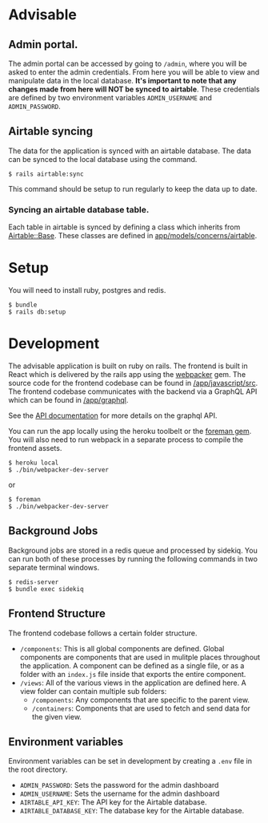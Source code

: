 # Advisable

## Admin portal.

The admin portal can be accessed by going to `/admin`, where you will be asked
to enter the admin credentials. From here you will be able to view and
manipulate data in the local database. **It's important to note that any changes
made from here will NOT be synced to airtable**. These credentials are defined
by two environment variables `ADMIN_USERNAME` and `ADMIN_PASSWORD`.

## Airtable syncing

The data for the application is synced with an airtable database. The data can
be synced to the local database using the command.

```
$ rails airtable:sync
```

This command should be setup to run regularly to keep the data up to date.

### Syncing an airtable database table.

Each table in airtable is synced by defining a class which inherits from [Airtable::Base](https://github.com/thomascullen/Advisable/tree/master/app/models/concerns/airtable/base.rb). These classes are defined in [app/models/concerns/airtable](https://github.com/thomascullen/Advisable/tree/master/app/models/concerns/airtable).

# Setup

You will need to install ruby, postgres and redis.

```
$ bundle
$ rails db:setup
```

# Development

The advisable application is built on ruby on rails. The frontend is built in
React which is delivered by the rails app using the [webpacker](https://github.com/rails/webpacker) gem. The source code for the frontend codebase can be found in [/app/javascript/src](app/javascript/src). The frontend codebase communicates with the backend via a GraphQL API which can be found in [/app/graphql](app/graphql).

See the [API documentation](docs/api.md) for more details on the graphql API.

You can run the app locally using the heroku toolbelt or the [foreman gem](https://github.com/ddollar/foreman). You will also need to run webpack in a separate process to compile the frontend assets.

```
$ heroku local
$ ./bin/webpacker-dev-server
```

or

```
$ foreman
$ ./bin/webpacker-dev-server
```

## Background Jobs

Background jobs are stored in a redis queue and processed by sidekiq. You can
run both of these processes by running the following commands in two separate
terminal windows.

```
$ redis-server
$ bundle exec sidekiq
```

## Frontend Structure

The frontend codebase follows a certain folder structure.

- `/components`: This is all global components are defined. Global components are components that are used in mulitple places throughout the application. A component can be defined as a single file, or as a folder with an `index.js` file inside that exports the entire component.
- `/views`: All of the various views in the application are defined here. A view folder can contain multiple sub folders:
  - `/components`: Any components that are specific to the parent view.
  - `/containers`: Components that are used to fetch and send data for the given view.

## Environment variables

Environment variables can be set in development by creating a `.env` file
in the root directory.

- `ADMIN_PASSWORD`: Sets the password for the admin dashboard
- `ADMIN_USERNAME`: Sets the username for the admin dashboard
- `AIRTABLE_API_KEY`: The API key for the Airtable database.
- `AIRTABLE_DATABASE_KEY`: The database key for the Airtable database.

